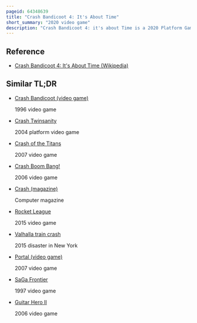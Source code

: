 ```yaml
---
pageid: 64348639
title: "Crash Bandicoot 4: It's About Time"
short_summary: "2020 video game"
description: "Crash Bandicoot 4: it's about Time is a 2020 Platform Game developed by Toys for Bob and published by Activision. It was originally released for the Playstation 4 and Xbox One, with Releases for the Nintendo Switch, Playstation 5, Xbox Series X/S, and Windows following in 2021. The eighth main Installment in the Crash Bandicoot Series the Game's Story follows crash Bandicoot and his Sister Coco as they recover the all-powerful Quantum Masks in a Bid to prevent Doctor neo Cortex and Doctor nefarious Tropy from. They are indirectly aided by their former Enemy Dingodile and a traveling alternate-dimension Counterpart of Crash's former Girlfriend Tawna."
---
```


## Reference

- [Crash Bandicoot 4: It's About Time (Wikipedia)](https://en.wikipedia.org/?curid=64348639)

## Similar TL;DR

- [Crash Bandicoot (video game)](/tldr/en/crash-bandicoot-video-game)

  1996 video game

- [Crash Twinsanity](/tldr/en/crash-twinsanity)

  2004 platform video game

- [Crash of the Titans](/tldr/en/crash-of-the-titans)

  2007 video game

- [Crash Boom Bang!](/tldr/en/crash-boom-bang)

  2006 video game

- [Crash (magazine)](/tldr/en/crash-magazine)

  Computer magazine

- [Rocket League](/tldr/en/rocket-league)

  2015 video game

- [Valhalla train crash](/tldr/en/valhalla-train-crash)

  2015 disaster in New York

- [Portal (video game)](/tldr/en/portal-video-game)

  2007 video game

- [SaGa Frontier](/tldr/en/saga-frontier)

  1997 video game

- [Guitar Hero II](/tldr/en/guitar-hero-ii)

  2006 video game
